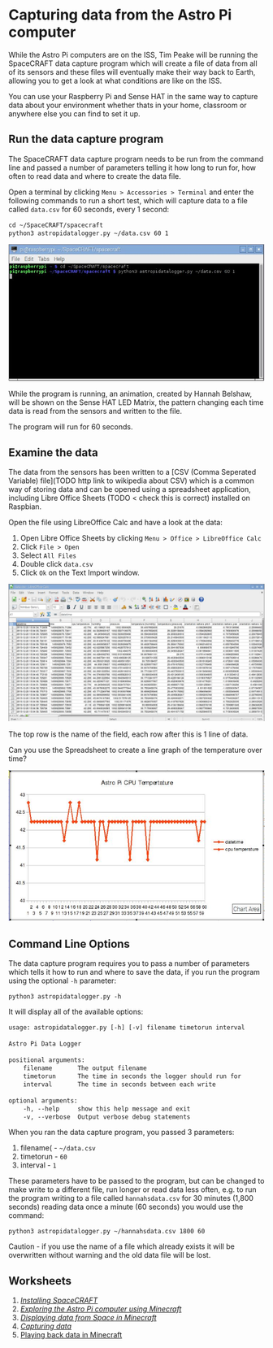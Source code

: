 # Capturing data from the Astro Pi computer

While the Astro Pi computers are on the ISS, Tim Peake will be running the SpaceCRAFT data capture program which will create a file of data from all of its sensors and these files will eventually make their way back to Earth, allowing you to get a look at what conditions are like on the ISS.

You can use your Raspberry Pi and Sense HAT in the same way to capture data about your environment whether thats in your home, classroom or anywhere else you can find to set it up.

## Run the data capture program

The SpaceCRAFT data capture program needs to be run from the command line and passed a number of parameters telling it how long to run for, how often to read data and where to create the data file.

Open a terminal by clicking `Menu > Accessories > Terminal` and enter the following commands to run a short test, which will capture data to a file called `data.csv` for 60 seconds, every 1 second:

```
cd ~/SpaceCRAFT/spacecraft
python3 astropidatalogger.py ~/data.csv 60 1
```

![Run data capture](../images/rundatalogger.jpg)

While the program is running, an animation, created by Hannah Belshaw, will be shown on the Sense HAT LED Matrix, the pattern changing each time data is read from the sensors and written to the file.

The program will run for 60 seconds.

## Examine the data

The data from the sensors has been written to a [CSV (Comma Seperated Variable) file](TODO http link to wikipedia about CSV) which is a common way of storing data and can be opened using a spreadsheet application, including Libre Office Sheets (TODO < check this is correct) installed on Raspbian.

Open the file using LibreOffice Calc and have a look at the data:

1. Open Libre Office Sheets by clicking `Menu > Office > LibreOffice Calc`
2. Click `File > Open`
3. Select `All Files`
4. Double click `data.csv`
5. Click `Ok` on the Text Import window.

![Astro Pi data in LibreOffice Calc](../images/datainspreadsheet.jpg)

The top row is the name of the field, each row after this is 1 line of data.

Can you use the Spreadsheet to create a line graph of the temperature over time?

![Astro Pi CPU temperature data as a line graph](../images/dataingraph.JPG) 

## Command Line Options

The data capture program requires you to pass a number of parameters which tells it how to run and where to save the data, if you run the program using the optional `-h` parameter: 

```
python3 astropidatalogger.py -h
```

It will display all of the available options:

```
usage: astropidatalogger.py [-h] [-v] filename timetorun interval

Astro Pi Data Logger

positional arguments:
	filename       The output filename
	timetorun      The time in seconds the logger should run for
	interval       The time in seconds between each write

optional arguments:
	-h, --help     show this help message and exit
	-v, --verbose  Output verbose debug statements

```

When you ran the data capture program, you passed 3 parameters:

1. filename( - `~/data.csv`
2. timetorun - `60`
3. interval - `1`

These parameters have to be passed to the program, but can be changed to make write to a different file, run longer or read data less often, e.g. to run the program writing to a file called `hannahsdata.csv` for 30 minutes (1,800 seconds) reading data once a minute (60 seconds) you would use the command:

```
python3 astropidatalogger.py ~/hannahsdata.csv 1800 60
```

Caution - if you use the name of a file which already exists it will be overwritten without warning and the old data file will be lost.

## Worksheets
1. *[Installing SpaceCRAFT](installspacecraft.md)*
2. *[Exploring the Astro Pi computer using Minecraft](interactiveastropi.md)*
3. *[Displaying data from Space in Minecraft](displayingrealtimedata.md)*
4. *[Capturing data](capturingdata.md)*
5. [Playing back data in Minecraft](playbackdata.md)
